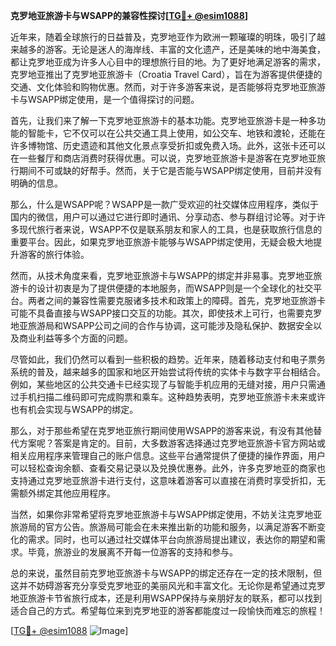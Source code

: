 **克罗地亚旅游卡与WSAPP的兼容性探讨[[TG💪+ @esim1088](https://t.me/s/esim1088)]**

近年来，随着全球旅行的日益普及，克罗地亚作为欧洲一颗璀璨的明珠，吸引了越来越多的游客。无论是迷人的海岸线、丰富的文化遗产，还是美味的地中海美食，都让克罗地亚成为许多人心目中的理想旅行目的地。为了更好地满足游客的需求，克罗地亚推出了克罗地亚旅游卡（Croatia Travel Card），旨在为游客提供便捷的交通、文化体验和购物优惠。然而，对于许多游客来说，是否能够将克罗地亚旅游卡与WSAPP绑定使用，是一个值得探讨的问题。

首先，让我们来了解一下克罗地亚旅游卡的基本功能。克罗地亚旅游卡是一种多功能的智能卡，它不仅可以在公共交通工具上使用，如公交车、地铁和渡轮，还能在许多博物馆、历史遗迹和其他文化景点享受折扣或免费入场。此外，这张卡还可以在一些餐厅和商店消费时获得优惠。可以说，克罗地亚旅游卡是游客在克罗地亚旅行期间不可或缺的好帮手。然而，关于它是否能与WSAPP绑定使用，目前并没有明确的信息。

那么，什么是WSAPP呢？WSAPP是一款广受欢迎的社交媒体应用程序，类似于国内的微信，用户可以通过它进行即时通讯、分享动态、参与群组讨论等。对于许多现代旅行者来说，WSAPP不仅是联系朋友和家人的工具，也是获取旅行信息的重要平台。因此，如果克罗地亚旅游卡能够与WSAPP绑定使用，无疑会极大地提升游客的旅行体验。

然而，从技术角度来看，克罗地亚旅游卡与WSAPP的绑定并非易事。克罗地亚旅游卡的设计初衷是为了提供便捷的本地服务，而WSAPP则是一个全球化的社交平台。两者之间的兼容性需要克服诸多技术和政策上的障碍。首先，克罗地亚旅游卡可能不具备直接与WSAPP接口交互的功能。其次，即使技术上可行，也需要克罗地亚旅游局和WSAPP公司之间的合作与协调，这可能涉及隐私保护、数据安全以及商业利益等多个方面的问题。

尽管如此，我们仍然可以看到一些积极的趋势。近年来，随着移动支付和电子票务系统的普及，越来越多的国家和地区开始尝试将传统的实体卡与数字平台相结合。例如，某些地区的公共交通卡已经实现了与智能手机应用的无缝对接，用户只需通过手机扫描二维码即可完成购票和乘车。这种趋势表明，克罗地亚旅游卡未来或许也有机会实现与WSAPP的绑定。

那么，对于那些希望在克罗地亚旅行期间使用WSAPP的游客来说，有没有其他替代方案呢？答案是肯定的。目前，大多数游客选择通过克罗地亚旅游卡官方网站或相关应用程序来管理自己的账户信息。这些平台通常提供了便捷的操作界面，用户可以轻松查询余额、查看交易记录以及兑换优惠券。此外，许多克罗地亚的商家也支持通过克罗地亚旅游卡进行支付，这意味着游客可以直接在消费时享受折扣，无需额外绑定其他应用程序。

当然，如果你非常希望将克罗地亚旅游卡与WSAPP绑定使用，不妨关注克罗地亚旅游局的官方公告。旅游局可能会在未来推出新的功能和服务，以满足游客不断变化的需求。同时，也可以通过社交媒体平台向旅游局提出建议，表达你的期望和需求。毕竟，旅游业的发展离不开每一位游客的支持和参与。

总的来说，虽然目前克罗地亚旅游卡与WSAPP的绑定还存在一定的技术限制，但这并不妨碍游客充分享受克罗地亚的美丽风光和丰富文化。无论你是希望通过克罗地亚旅游卡节省旅行成本，还是利用WSAPP保持与亲朋好友的联系，都可以找到适合自己的方式。希望每位来到克罗地亚的游客都能度过一段愉快而难忘的旅程！

[[TG💪+ @esim1088](https://t.me/s/esim1088) ![Image](https://i.postimg.cc/4NQfJmqS/Snipaste-2025-05-13-00-14-12.png)]